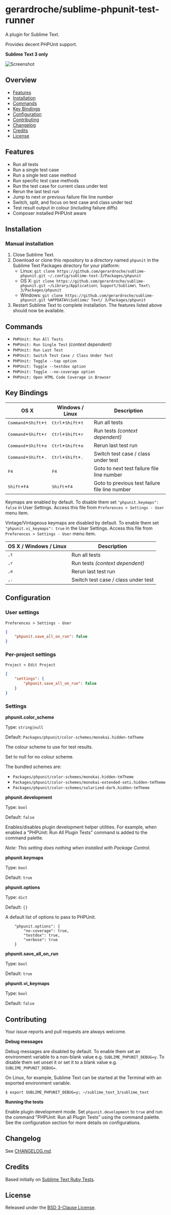 # gerardroche/sublime-phpunit-test-runner

A plugin for Sublime Text.

Provides decent PHPUnit support.

**Sublime Text 3 only**

![Screenshot](screenshot.png)

## Overview

* [Features](#features)
* [Installation](#installation)
* [Commands](#commands)
* [Key Bindings](#key-bindings)
* [Configuration](#configuration)
* [Contributing](#contributing)
* [Changelog](#changelog)
* [Credits](#credits)
* [License](#license)

## Features

* Run all tests
* Run a single test case
* Run a single test case method
* Run specific test case methods
* Run the test case for current class under test
* Rerun the last test run
* Jump to next or previous failure file line number
* Switch, split, and focus on test case and class under test
* Test result output in colour (including failure diffs)
* Composer installed PHPUnit aware

## Installation

### Manual installation

1. Close Sublime Text.
2. Download or clone this repository to a directory named `phpunit` in the Sublime Text Packages directory for your platform:
    * Linux: `git clone https://github.com/gerardroche/sublime-phpunit.git ~/.config/sublime-text-3/Packages/phpunit`
    * OS X: `git clone https://github.com/gerardroche/sublime-phpunit.git ~/Library/Application\ Support/Sublime\ Text\ 3/Packages/phpunit`
    * Windows: `git clone https://github.com/gerardroche/sublime-phpunit.git %APPDATA%\Sublime/ Text/ 3/Packages/phpunit`
3. Restart Sublime Text to complete installation. The features listed above should now be available.

## Commands

* `PHPUnit: Run All Tests`
* `PHPUnit: Run Single Test` *(context dependent)*
* `PHPUnit: Run Last Test`
* `PHPUnit: Switch Test Case / Class Under Test`
* `PHPUnit: Toggle --tap option`
* `PHPUnit: Toggle --testdox option`
* `PHPUnit: Toggle --no-coverage option`
* `PHPUnit: Open HTML Code Coverage in Browser`

## Key Bindings

OS X | Windows / Linux | Description
-----|-----------------|------------
<kbd>Command</kbd>+<kbd>Shift</kbd>+<kbd>t</kbd> | <kbd>Ctrl</kbd>+<kbd>Shift</kbd>+<kbd>t</kbd> | Run all tests
<kbd>Command</kbd>+<kbd>Shift</kbd>+<kbd>r</kbd> | <kbd>Ctrl</kbd>+<kbd>Shift</kbd>+<kbd>r</kbd> | Run tests *(context dependent)*
<kbd>Command</kbd>+<kbd>Shift</kbd>+<kbd>e</kbd> | <kbd>Ctrl</kbd>+<kbd>Shift</kbd>+<kbd>e</kbd> | Rerun last test run
<kbd>Command</kbd>+<kbd>Shift</kbd>+<kbd>.</kbd> | <kbd>Ctrl</kbd>+<kbd>Shift</kbd>+<kbd>.</kbd> | Switch test case / class under test
<kbd>F4</kbd> | <kbd>F4</kbd> | Goto to next test failure file line number
<kbd>Shift</kbd>+<kbd>F4</kbd> | <kbd>Shift</kbd>+<kbd>F4</kbd> | Goto to previous test failure file line number

Keymaps are enabled by default. To disable them set `"phpunit.keymaps": false` in User Settings. Access this file from `Preferences > Settings - User` menu item.

Vintage/Vintageous keymaps are disabled by default. To enable them set `"phpunit.vi_keymaps": true` in the User Settings. Access this file from `Preferences > Settings - User` menu item.

OS X / Windows / Linux | Description
-----------------------|------------
<kbd>,</kbd><kbd>t</kbd> | Run all tests
<kbd>,</kbd><kbd>r</kbd> | Run tests *(context dependent)*
<kbd>,</kbd><kbd>e</kbd> | Rerun last test run
<kbd>,</kbd><kbd>.</kbd> | Switch test case / class under test

## Configuration

### User settings

`Preferences > Settings - User`

```json
{
    "phpunit.save_all_on_run": false
}
```

### Per-project settings

`Project > Edit Project`

```json
{
    "settings": {
        "phpunit.save_all_on_run": false
    }
}
```

### Settings

**phpunit.color_scheme**

Type: `string|null`

Default: `Packages/phpunit/color-schemes/monokai.hidden-tmTheme`

The colour scheme to use for test results.

Set to null for no colour scheme.

The bundled schemes are:

* `Packages/phpunit/color-schemes/monokai.hidden-tmTheme`
* `Packages/phpunit/color-schemes/monokai-extended-seti.hidden-tmTheme`
* `Packages/phpunit/color-schemes/solarized-dark.hidden-tmTheme`

**phpunit.development**

Type: `bool`

Default: `false`

Enables/disables plugin development helper utilities. For example, when enabled a "PHPUnit: Run All Plugin Tests" command is added to the command palette.

*Note: This setting does nothing when installed with Package Control.*

**phpunit.keymaps**

Type: `bool`

Default: `true`

**phpunit.options**

Type: `dict`

Default: `{}`

A default list of options to pass to PHPUnit.

```
    "phpunit.options": {
        "no-coverage": true,
        "testdox": true,
        "verbose": true
    }
```

**phpunit.save_all_on_run**

Type: `bool`

Default: `true`

**phpunit.vi_keymaps**

Type: `bool`

Default: `false`

## Contributing

Your issue reports and pull requests are always welcome.

**Debug messages**

Debug messages are disabled by default. To enable them set an environment variable to a non-blank value e.g. `SUBLIME_PHPUNIT_DEBUG=y`. To disable them set unset it or set it to a blank value e.g. `SUBLIME_PHPUNIT_DEBUG=`.

On Linux, for example, Sublime Text can be started at the Terminal with an exported environment variable.

```
$ export SUBLIME_PHPUNIT_DEBUG=y; ~/sublime_text_3/sublime_text
```

**Running the tests**

Enable plugin development mode. Set `phpunit.development` to `true` and run the command "PHPUnit: Run all Plugin Tests" using the command palette. See the configuration section for more details on configurations.

## Changelog

See [CHANGELOG.md](CHANGELOG.md).

## Credits

Based initially on [Sublime Text Ruby Tests](https://github.com/maltize/sublime-text-2-ruby-tests).

## License

Released under the [BSD 3-Clause License](LICENSE).
